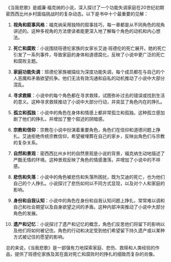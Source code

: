 《当我悲歌》是威廉·福克纳的小说，深入探讨了一个功能失调家庭在20世纪初期密西西比州乡村面临挑战时的复杂动态。以下是书中十个最重要的见解：

1. **视角和叙事风格**：福克纳采用独特的叙事技巧，每一章都是从不同角色的视角讲述的。这种多视角的方法使读者能更深入地了解每个角色的动机和内心想法。

2. **死亡和腐败**：小说围绕班德伦家族的女家长艾迪·班德伦的死亡展开。她的死亡引发了一系列事件，导致家庭的身体和道德腐化，反映了小说中更广泛的死亡和腐败主题。

3. **家庭功能失调**：班德伦家族被描绘为深度功能失调，每个成员都在与自己的个人恶魔和矛盾欲望抗争。他们无法有效沟通和自私的动机推动了小说中大部分混乱。

4. **寻求救赎**：小说中的每个角色都在寻求救赎，试图弥补过去的错误或找到生活的意义。这种寻求救赎推动了小说中大部分行动，并突显了角色内在的挣扎。

5. **孤立和孤独**：小说中的角色在身体和情感上都非常孤立和孤独。这种孤立感加剧了他们的挣扎，并增加了整个叙述的阴暗感。

6. **宗教和信仰**：宗教在小说中扮演着重要角色，角色们在信仰和道德问题上挣扎。艾迪拒绝传统宗教信仰，希望被埋葬在自己的家乡，反映出角色们与宗教的复杂关系。

7. **自然和景观**：密西西比州乡村的自然景观是小说的背景，福克纳生动地描述了严酷无情的环境。这种景观反映了角色的情感激荡，并增加了小说中的不祥感。

8. **悲伤和失落**：小说中的角色被悲伤和失落所困扰，既为艾迪的死亡，也为他们自己的个人挣扎。小说探讨了悲伤如何以不同方式显现，以及对个人和家庭的影响。

9. **身份和自我认知**：小说中的角色在身份和自我认知问题上挣扎，常常难以调和自己和社会期望以及自身欲望之间的矛盾。这种内部冲突推动了小说中大部分角色的发展。

10. **遗产和记忆**：小说探讨了遗产和记忆的概念，角色们反思他们将留下的影响以及他们将如何被记住。角色的行动和决定受到他们希望留下持久遗产或以某种方式被记住的愿望的影响。

总的来说，《当我悲歌》是一部强有力地探索家庭、悲伤、救赎和人类经验的作品，提供了班德伦家族及其在面对死亡和腐败时的挣扎的细致而复杂的肖像。